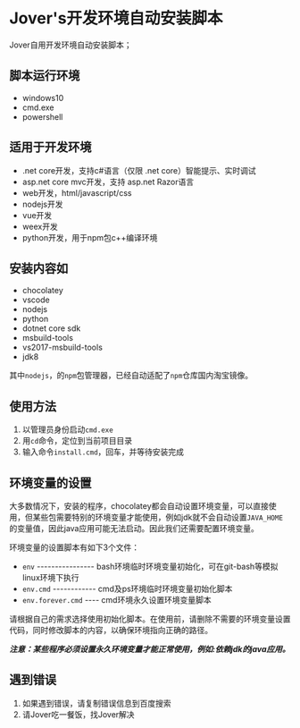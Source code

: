 # Jover's开发环境自动安装脚本

Jover自用开发环境自动安装脚本；

## 脚本运行环境

- windows10
- cmd.exe
- powershell

## 适用于开发环境

- .net core开发，支持c#语言（仅限 .net core）智能提示、实时调试
- asp.net core mvc开发，支持 asp.net Razor语言
- web开发，html/javascript/css
- nodejs开发
- vue开发
- weex开发
- python开发，用于npm包c++编译环境

## 安装内容如

- chocolatey
- vscode
- nodejs
- python
- dotnet core sdk
- msbuild-tools
- vs2017-msbuild-tools
- jdk8

其中`nodejs`，的`npm`包管理器，已经自动适配了`npm`仓库国内淘宝镜像。

## 使用方法

1. 以管理员身份启动`cmd.exe`
2. 用`cd`命令，定位到当前项目目录
3. 输入命令`install.cmd`，回车，并等待安装完成

## 环境变量的设置

大多数情况下，安装的程序，chocolatey都会自动设置环境变量，可以直接使用，但某些包需要特别的环境变量才能使用，例如jdk就不会自动设置`JAVA_HOME`的变量值，因此java应用可能无法启动。因此我们还需要配置环境变量。

环境变量的设置脚本有如下3个文件：

- `env` ---------------- bash环境临时环境变量初始化，可在git-bash等模拟linux环境下执行
- `env.cmd` ------------ cmd及ps环境临时环境变量初始化脚本
- `env.forever.cmd` ---- cmd环境永久设置环境变量脚本

请根据自己的需求选择使用初始化脚本。在使用前，请删除不需要的环境变量设置代码，同时修改脚本的内容，以确保环境指向正确的路径。

***注意：某些程序必须设置永久环境变量才能正常使用，例如:依赖jdk的java应用。***

## 遇到错误

1. 如果遇到错误，请复制错误信息到百度搜索
2. 请Jover吃一餐饭，找Jover解决
